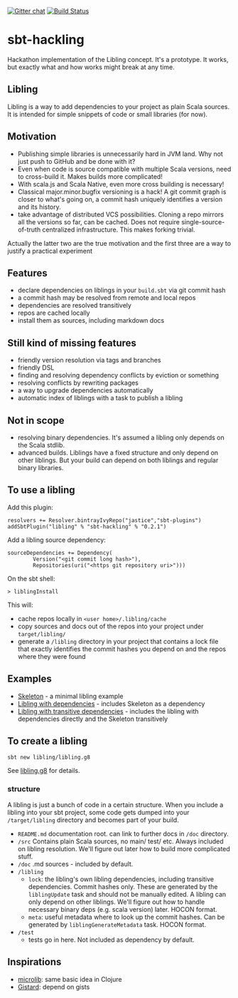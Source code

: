 [![Gitter chat](https://badges.gitter.im/libling.svg)](https://gitter.im/libling/Lobby)
[![Build Status](https://travis-ci.org/libling/sbt-hackling.svg?branch=master)](https://travis-ci.org/libling/sbt-hackling)

# sbt-hackling

Hackathon implementation of the Libling concept. It's a prototype. It works, but exactly what and how works might break at any time.

## Libling

Libling is a way to add dependencies to your project as plain Scala sources. 
It is intended for simple snippets of code or small libraries (for now).

## Motivation

* Publishing simple libraries is unnecessarily hard in JVM land. Why not just push to GitHub and be done with it?
* Even when code is source compatible with multiple Scala versions, need to cross-build it. Makes builds more complicated!
* With scala.js and Scala Native, even more cross building is necessary!
* Classical major.minor.bugfix versioning is a hack! A git commit graph is closer to what's going on, a commit hash uniquely identifies a version and its history.
* take advantage of distributed VCS possibilities. Cloning a repo mirrors all the versions so far, can be cached. Does not require single-source-of-truth centralized infrastructure. This makes forking trivial.

Actually the latter two are the true motivation and the first three are a way to justify a practical experiment

## Features

* declare dependencies on liblings in your `build.sbt` via git commit hash
* a commit hash may be resolved from remote and local repos
* dependencies are resolved transitively
* repos are cached locally
* install them as sources, including markdown docs

## Still kind of missing features

* friendly version resolution via tags and branches
* friendly DSL
* finding and resolving dependency conflicts by eviction or something
* resolving conflicts by rewriting packages
* a way to upgrade dependencies automatically
* automatic index of liblings with a task to publish a libling

## Not in scope

* resolving binary dependencies. It's assumed a libling only depends on the Scala stdlib.
* advanced builds. Liblings have a fixed structure and only depend on other liblings. 
  But your build can depend on both liblings and regular binary libraries.

## To use a libling

Add this plugin:

    resolvers += Resolver.bintrayIvyRepo("jastice","sbt-plugins")
    addSbtPlugin("libling" % "sbt-hackling" % "0.2.1")

Add a libling source dependency:
       
    sourceDependencies += Dependency(
            Version("<git commit long hash>"),
            Repositories(uri("<https git repository uri>")))
            
On the sbt shell:

    > liblingInstall
    
This will:

* cache repos locally in `<user home>/.libling/cache`
* copy sources and docs out of the repos into your project under `target/libling/`
* generate a `/libling` directory in your project that contains a lock file that exactly identifies the commit hashes you depend on and the repos where they were found


## Examples
    
* [Skeleton](https://github.com/libling/libling-skeleton) - a minimal libling example
* [Libling with dependencies](https://github.com/libling/libling-with-dependencies) - includes Skeleton as a dependency
* [Libling with transitive dependencies](https://github.com/libling/libling-with-transitive-dependencies) - includes the libling with dependencies directly and the Skeleton transitively

    
## To create a libling

    sbt new libling/libling.g8
    
See [libling.g8](https://github.com/libling/libling.g8) for details.
    
    
### structure

A libling is just a bunch of code in a certain structure. When you include a libling into your sbt project, 
some code gets dumped into your `/target/libling` directory and becomes part of your build.

* `README.md` documentation root. can link to further docs in `/doc` directory.
* `/src`
    Contains plain Scala sources, no main/ test/ etc. Always included on libling resolution. We'll figure out later how to build more complicated stuff.
* `/doc`
    .md sources - included by default.
* `/libling`
    * `lock`: the libling's own libling dependencies, including transitive dependencies.
    Commit hashes only. These are generated by the `liblingUpdate` task and should not be manually edited.
    A libling can only depend on other liblings. We'll figure out how to handle necessary binary deps (e.g. scala version) later. HOCON format.
    * `meta`: useful metadata where to look up the commit hashes. Can be generated by `liblingGenerateMetadata` task. HOCON format.
* `/test`
    * tests go in here. Not included as dependency by default.
    
    
## Inspirations

* [microlib](https://github.com/jessitron/microlib): same basic idea in Clojure
* [Gistard](https://gist.github.com/viktorklang/a09aad920c1a4072cfe6): depend on gists
